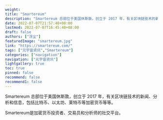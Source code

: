 ```yaml
---
weight: 
title: "Smartereum"
description: "Smartereum 总部位于美国休斯敦，创立于 2017 年，有关区块链技术的新闻、分析和信息，包括比特币、以太坊、莱特币等加密货币等等"
date: 2022-07-07T21:57:40+08:00
lastmod: 2022-07-07T16:45:40+08:00
draft: false
authors: ["浮尘"]
featuredImage: "smartereum.jpg"
link: "https://smartereum.com/"
tags: ["元宇宙资讯","Smartereum"]
categories: ["navigation"]
navigation: ["元宇宙资讯"]
lightgallery: true
toc: true
pinned: false
recommend: false
recommend1: false
---
```

Smartereum 总部位于美国休斯敦，创立于 2017 年，有关区块链技术的新闻、分析和信息，包括比特币、以太坊、莱特币等加密货币等等。

Smartereum是加密货币投资者、交易员和分析师的社交平台。